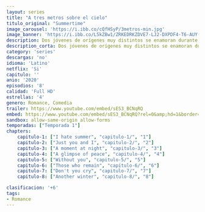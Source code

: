 ```yaml
---
layout: series
title: "A tres metros sobre el cielo"
titulo_original: "Summertime"
image_carousel: 'https://i.ibb.co/cQfHSyP/3metros-min.jpg'
image_banner: 'https://i.ibb.co/L5kZBw1/ZRKEDRKZDVE7-LJ2-DXPDF4-T6-AUY-min.jpg'
description: Dos jóvenes de orígenes muy distintos se enamoran durante un verano en la costa italiana del Adriático. Inspirada en los libros de Federico Moccia.
description_corta: Dos jóvenes de orígenes muy distintos se enamoran durante un verano en la costa italiana del Adriático. Inspirada en los libros de Federico Moccia.
category: 'series'
descargas: 'no'
idioma: 'Latino'
netflix: 'Si'
capitulo: ''
anio: '2020'
episodios: '8'
calidad: 'Full HD'
estrellas: '4'
genero: Romance, Comedia 
trailer: https://www.youtube.com/embed/sES3_BCNqRQ
embed: https://www.youtube.com/embed/sES3_BCNqRQ?rel=0&amp;hd=1&border=0&wmode=opaque&enablejsapi=1&modestbranding=1&controls=1&showinfo=1
sandbox: allow-same-origin allow-forms 
temporadas: ["Temporada 1"]
chapters:
    capitulo-1: ["I hate summer", "capitulo-1/", "1"]
    capitulo-2: ["Just you and I", "capitulo-2/", "2"]
    capitulo-3: ["A moment at night", "capitulo-3/", "3"]
    capitulo-4: ["A glimpse of peace", "capitulo-4/", "4"]
    capitulo-5: ["Without you", "capitulo-5/", "5"]
    capitulo-6: ["Those who remain", "capitulo-6/", "6"]
    capitulo-7: ["Don't you cry", "capitulo-7/", "7"]
    capitulo-8: ["Another winter", "capitulo-8/", "8"]

clasificacion: '+6'
tags:
- Romance
---
```












